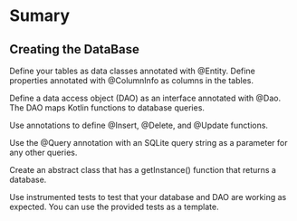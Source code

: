 Sumary
==================================

Creating the DataBase
------------------------

Define your tables as data classes annotated with @Entity. Define properties annotated with @ColumnInfo as columns in the tables.

Define a data access object (DAO) as an interface annotated with @Dao. The DAO maps Kotlin functions to database queries.

Use annotations to define @Insert, @Delete, and @Update functions.

Use the @Query annotation with an SQLite query string as a parameter for any other queries.

Create an abstract class that has a getInstance() function that returns a database.

Use instrumented tests to test that your database and DAO are working as expected. You can use the provided tests as a template.
